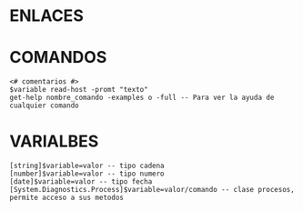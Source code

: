 # ENLACES

# COMANDOS
    <# comentarios #>
    $variable read-host -promt "texto"
    get-help nombre_comando -examples o -full -- Para ver la ayuda de cualquier comando
# VARIALBES
    [string]$variable=valor -- tipo cadena
    [number]$variable=valor -- tipo numero
    [date]$variable=valor -- tipo fecha
    [System.Diagnostics.Process]$variable=valor/comando -- clase procesos, permite acceso a sus metodos
    
